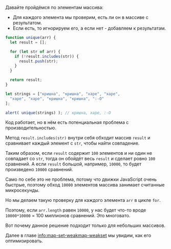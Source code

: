 Давайте пройдёмся по элементам массива:
- Для каждого элемента мы проверим, есть ли он в массиве с результатом.
- Если есть, то игнорируем его, а если нет - добавляем к результатам.

```js run demo
function unique(arr) {
  let result = [];

  for (let str of arr) {
    if (!result.includes(str)) {
      result.push(str);
    }
  }

  return result;
}

let strings = ["кришна", "кришна", "харе", "харе",
  "харе", "харе", "кришна", "кришна", ":-O"
];

alert( unique(strings) ); // кришна, харе, :-O
```

Код работает, но в нём есть потенциальная проблема с производительностью.

Метод `result.includes(str)` внутри себя обходит массив `result` и сравнивает каждый элемент с `str`, чтобы найти совпадение.

Таким образом, если `result` содержит `100` элементов и ни один не совпадает со `str`, тогда он обойдёт весь `result` и сделает ровно `100` сравнений. А если `result` большой, например, `10000`, то будет произведено `10000` сравнений.

Само по себе это не проблема, потому что движки JavaScript очень быстрые, поэтому обход `10000` элементов массива занимает считанные микросекунды.

Но мы делаем такую проверку для каждого элемента `arr` в цикле `for`.

Поэтому, если `arr.length` равен `10000`, у нас будет что-то вроде `10000*10000` = 100 миллионов сравнений. Это многовато.

Вот почему данное решение подходит только для небольших массивов.

Далее в главе <info:map-set-weakmap-weakset> мы увидим, как его оптимизировать.
